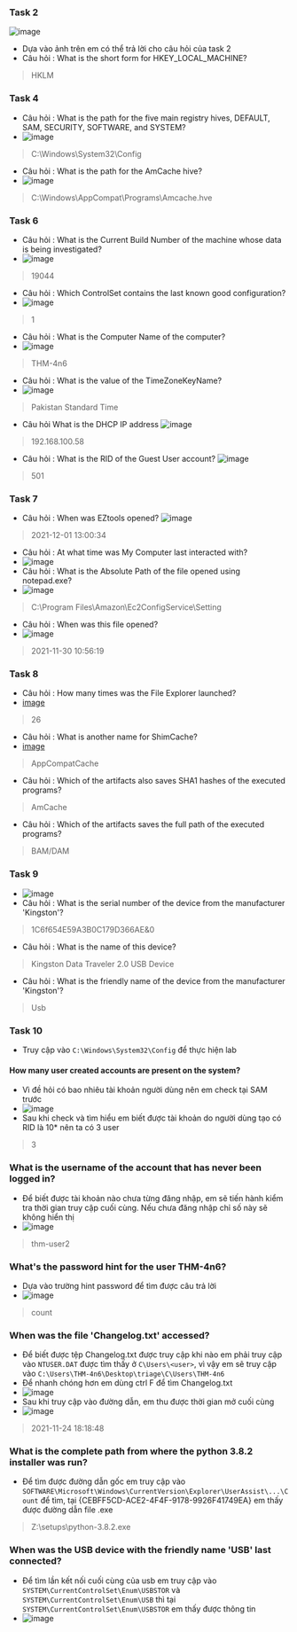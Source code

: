### Task 2 
![image](image/1.PNG)
- Dựa vào ảnh trên em có thể trả lời cho câu hỏi của task 2
- Câu hỏi : What is the short form for HKEY_LOCAL_MACHINE?
> HKLM
### Task 4
- Câu hỏi : What is the path for the five main registry hives, DEFAULT, SAM, SECURITY, SOFTWARE, and SYSTEM?
- ![image](image/2.PNG)
> C:\Windows\System32\Config
- Câu hỏi  : What is the path for the AmCache hive?
- ![image](image/3.PNG)
> C:\Windows\AppCompat\Programs\Amcache.hve
### Task 6
- Câu hỏi : What is the Current Build Number of the machine whose data is being investigated?
- ![image](image/4.PNG)
> 19044
- Câu hỏi : Which ControlSet contains the last known good configuration?
- ![image](image/5.PNG)
> 1
- Câu hỏi : What is the Computer Name of the computer?
- ![image](image/6.png)
> THM-4n6
- Câu hỏi : What is the value of the TimeZoneKeyName?
- ![image](image/7.png)
> Pakistan Standard Time
- Câu hỏi  What is the DHCP IP address
![image](image/8.PNG)
> 192.168.100.58
- Câu hỏi : What is the RID of the Guest User account?
![image](image/9.PNG)
> 501
### Task 7
- Câu hỏi : When was EZtools opened?
![image](image/10.PNG)
> 2021-12-01 13:00:34
- Câu hỏi : At what time was My Computer last interacted with?
- ![image](image/11.PNG)
- Câu hỏi : What is the Absolute Path of the file opened using notepad.exe?
- ![image](image/12.png)
> C:\Program Files\Amazon\Ec2ConfigService\Setting
- Câu hỏi : When was this file opened?
- ![image](image/12.png)
> 2021-11-30 10:56:19
### Task 8
- Câu hỏi : How many times was the File Explorer launched?
- [image](image/13.PNG)
> 26
- Câu hỏi : What is another name for ShimCache?
- [image](image/14.PNG)
> AppCompatCache
- Câu hỏi : Which of the artifacts also saves SHA1 hashes of the executed programs?
> AmCache
- Câu hỏi : Which of the artifacts saves the full path of the executed programs?
> BAM/DAM
### Task 9
- ![image](image/15.png)
- Câu hỏi : What is the serial number of the device from the manufacturer 'Kingston'?
> 1C6f654E59A3B0C179D366AE&0
- Câu hỏi : What is the name of this device?
> Kingston Data Traveler 2.0 USB Device
- Câu hỏi : What is the friendly name of the device from the manufacturer 'Kingston'?
> Usb
### Task 10
- Truy cập vào `C:\Windows\System32\Config` để thực hiện lab
#### How many user created accounts are present on the system? 
- Vì đề hỏi có bao nhiêu tài khoản người dùng nên em check tại SAM trước
- ![image](image/16.PNG)
- Sau khi check và tìm hiểu em biết được tài khoản do người dùng tạo có RID là 10* nên ta có 3 user
> 3
### What is the username of the account that has never been logged in?
- Để biết được tài khoản nào chưa từng đăng nhập, em sẽ tiến hành kiểm tra thời gian truy cập cuối cùng. Nếu chưa đăng nhập chỉ số này sẽ không hiển thị 
- ![image](image/17.PNG)
> thm-user2
### What's the password hint for the user THM-4n6?
- Dựa vào trường hint password để tìm được câu trả lời 
- ![image](image/18.PNG)
> count
### When was the file 'Changelog.txt' accessed?
- Để biết được tệp Changelog.txt được truy cập khi nào em phải truy cập vào `NTUSER.DAT` được tìm thấy ở `C\Users\<user>`, vì vậy em sẽ truy cập vào `C:\Users\THM-4n6\Desktop\triage\C\Users\THM-4n6`
- Để nhanh chóng hơn em dùng ctrl F để tìm Changelog.txt
- ![image](image/19.PNG)
- Sau khi truy cập vào đường dẫn, em thu được thời gian mở cuối cùng 
- ![image](image/20.PNG)
> 2021-11-24 18:18:48
### What is the complete path from where the python 3.8.2 installer was run? 
- Để tìm được đường dẫn gốc em truy cập vào `SOFTWARE\Microsoft\Windows\CurrentVersion\Explorer\UserAssist\...\Count` để tìm,
tại {CEBFF5CD-ACE2-4F4F-9178-9926F41749EA} em thấy được đường dẫn file .exe
> Z:\setups\python-3.8.2.exe
### When was the USB device with the friendly name 'USB' last connected?
- Để tìm lần kết nối cuối cùng của usb em truy cập vào `SYSTEM\CurrentControlSet\Enum\USBSTOR` và `SYSTEM\CurrentControlSet\Enum\USB` thì tại  `SYSTEM\CurrentControlSet\Enum\USBSTOR` em thấy được thông tin 
- ![image](image/21.PNG)
> 





